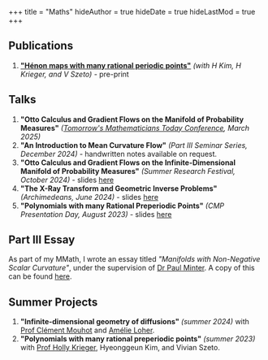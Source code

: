 +++
title = "Maths"
hideAuthor = true
hideDate = true
hideLastMod = true
+++
## Publications 
1. [**"Hénon maps with many rational periodic points"**](https://arxiv.org/abs/2412.01668) _(with H Kim, H Krieger, and V Szeto)_ - pre-print

## Talks
1. **"Otto Calculus and Gradient Flows on the Manifold of Probability Measures"** _([Tomorrow's Mathematicians Today Conference](https://sites.google.com/view/ima-tmt-2025/), March 2025)_
1. **"An Introduction to Mean Curvature Flow"** _(Part III Seminar Series, December 2024)_ - handwritten notes available on request.
1. **"Otto Calculus and Gradient Flows on the Infinite-Dimensional Manifold of Probability Measures"** _(Summer Research Festival, October 2024)_ - slides [here](../files/maths/talks/M%20Postolache%20-%20Otto%20Calculus%20and%20Gradient%20Flows.pdf)
1. **"The X-Ray Transform and Geometric Inverse Problems"** _(Archimedeans, June 2024)_ - slides [here](../files/maths/talks/M%20Postolache%20-%20The%20X-Ray%20Transform%20and%20Geometric%20Inverse%20Problems.pdf)
1. **"Polynomials with many Rational Preperiodic Points"** _(CMP Presentation Day, August 2023)_ - slides [here](../files/maths/talks/Polynomials%20With%20Many%20Rational%20Preperiodic%20Points%20-%20CMP%20Presentation.pptx)

## Part III Essay
As part of my MMath, I wrote an essay titled _"Manifolds with Non-Negative Scalar Curvature"_, under the supervision of [Dr Paul Minter](https://minterscompactness.wordpress.com/). A copy of this can be found [here](../files/maths/essay.pdf).

## Summer Projects
1. **"Infinite-dimensional geometry of diffusions"** _(summer 2024)_ with [Prof Clément Mouhot](https://cmouhot.wordpress.com/) and [Amélie Loher](https://amelieloher.github.io/). 
1. **"Polynomials with many rational preperiodic points"** _(summer 2023)_ with [Prof Holly Krieger](https://www.dpmms.cam.ac.uk/~hk439/), Hyeonggeun Kim, and Vivian Szeto. 


